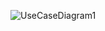 ![UseCaseDiagram1](https://github.com/user-attachments/assets/e0080c20-7107-43db-bf4d-5324baf29333)
